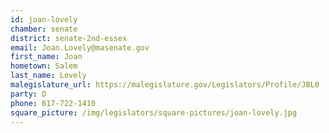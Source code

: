 ```yaml
---
id: joan-lovely
chamber: senate
district: senate-2nd-essex
email: Joan.Lovely@masenate.gov
first_name: Joan
hometown: Salem
last_name: Lovely
malegislature_url: https://malegislature.gov/Legislators/Profile/JBL0
party: D
phone: 617-722-1410
square_picture: /img/legislators/square-pictures/joan-lovely.jpg
---
```

